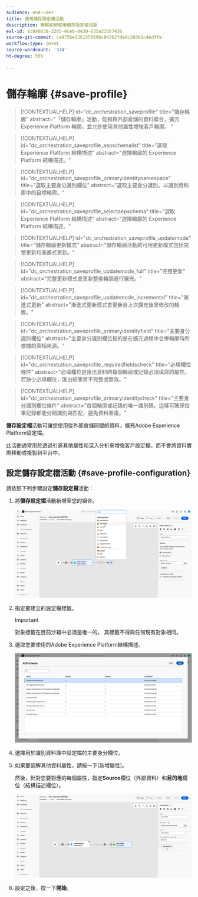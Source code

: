 ```yaml
---
audience: end-user
title: 使用儲存設定檔活動
description: 瞭解如何使用儲存設定檔活動
exl-id: 1c840838-32d5-4ceb-8430-835a235b7436
source-git-commit: ca975be136155f69bc84362fde8c283b1c4edffe
workflow-type: tm+mt
source-wordcount: '374'
ht-degree: 55%

---
```


# 儲存輪廓 {#save-profile}

>[!CONTEXTUALHELP]
>id="dc_orchestration_saveprofile"
>title="儲存輪廓"
>abstract="「儲存輪廓」活動，能夠與外部倉儲的資料聯合，擴充 Experience Platform 輪廓，並允許使用其他屬性增強客戶輪廓。 "

>[!CONTEXTUALHELP]
>id="dc_orchestration_saveprofile_aepschemalist"
>title="選取 Experience Platform 結構描述"
>abstract="選擇輪廓的 Experience Platform 結構描述。"

>[!CONTEXTUALHELP]
>id="dc_orchestration_saveprofile_primaryidentitynamespace"
>title="選取主要身分識別欄位"
>abstract="選取主要身分識別，以識別資料庫中的目標輪廓。"

>[!CONTEXTUALHELP]
>id="dc_orchestration_saveprofile_selectaepschema"
>title="選取 Experience Platform 結構描述"
>abstract="選擇輪廓的 Experience Platform 結構描述。"

>[!CONTEXTUALHELP]
>id="dc_orchestration_saveprofile_updatemode"
>title="儲存輪廓更新模式"
>abstract="儲存輪廓活動的可用更新模式包括完整更新和漸進式更新。"

>[!CONTEXTUALHELP]
>id="dc_orchestration_saveprofile_updatemode_full"
>title="完整更新"
>abstract="完整更新模式會更新整套輪廓進行擴充。"

>[!CONTEXTUALHELP]
>id="dc_orchestration_saveprofile_updatemode_incremental"
>title="漸進式更新"
>abstract="漸進式更新模式會更新自上次擴充後曾修改的輪廓。"

>[!CONTEXTUALHELP]
>id="dc_orchestration_saveprofile_primaryidentityfield"
>title="主要身分識別欄位"
>abstract="主要身分識別欄位指的是在擴充過程中合併輪廓時所依據的真相來源。"

>[!CONTEXTUALHELP]
>id="dc_orchestration_saveprofile_requiredfieldscheck"
>title="必填欄位條件"
>abstract="必填欄位是匯出資料時每個輪廓或記錄必須填寫的屬性。若缺少必填欄位，匯出結果將不完整或無效。"

>[!CONTEXTUALHELP]
>id="dc_orchestration_saveprofile_primaryidentitycheck"
>title="主要身分識別欄位條件"
>abstract="每個輪廓或記錄的唯一識別碼。這樣可確保每筆記錄都能分開識別與匹配，避免資料重複。"

**儲存設定檔**&#x200B;活動可讓您使用從外部倉儲同盟的資料，擴充Adobe Experience Platform設定檔。

此活動通常用於透過引進其他屬性和深入分析來增強客戶設定檔，而不會將資料實際移動或複製到平台中。

## 設定儲存設定檔活動 {#save-profile-configuration}

請依照下列步驟設定&#x200B;**儲存設定檔**&#x200B;活動：

1. 將&#x200B;**儲存設定檔**&#x200B;活動新增至您的組合。

   ![](../assets/save-profile.png)

1. 指定要建立的設定檔標籤。

   >[!IMPORTANT]
   >
   >對象標籤在目前沙箱中必須是唯一的。 其標籤不得與任何現有對象相同。

1. 選取您要使用的Adobe Experience Platform結構描述。

   ![](../assets/save-profile-2.png)

1. 選擇用於識別資料庫中設定檔的主要身分欄位。

1. 如果要調解其他資料屬性，請按一下[新增屬性]。**&#x200B;**

   然後，針對您要對應的每個屬性，指定&#x200B;**Source**&#x200B;欄位（外部資料）和&#x200B;**目的地**&#x200B;欄位（結構描述欄位）。

   ![](../assets/save-profile-3.png)

1. 設定之後，按一下&#x200B;**開始**。
